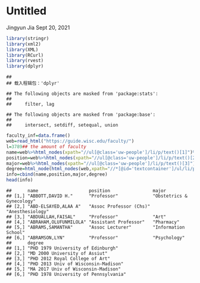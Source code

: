 Untitled
================
Jingyun Jia
Sept 20, 2021

``` r
library(stringr)
library(xml2)
library(XML)
library(RCurl)
library(rvest)
library(dplyr)
```

    ## 
    ## 载入程辑包：'dplyr'

    ## The following objects are masked from 'package:stats':
    ## 
    ##     filter, lag

    ## The following objects are masked from 'package:base':
    ## 
    ##     intersect, setdiff, setequal, union

``` r
faculty_inf=data.frame()
web=read_html("https://guide.wisc.edu/faculty/")
l=3789## the amount of faculty
name=web%>%html_nodes(xpath="//ul[@class='uw-people']/li/p/text()[1]")%>%html_text()
position=web%>%html_nodes(xpath="//ul[@class='uw-people']/li/p/text()[2]")%>%html_text()
major=web%>%html_nodes(xpath="//ul[@class='uw-people']/li/p/text()[3]")%>%html_text()
degree=html_node(html_nodes(web,xpath="//*[@id='textcontainer']/ul/li/p"),xpath='text()[4]')%>%html_text()##to add missing value as NA, or the length of this vector will be 3736.
info=cbind(name,position,major,degree)
head(info)
```

    ##      name                   position                major                    
    ## [1,] "ABBOTT,DAVID H."      "Professor"             "Obstetrics & Gynecology"
    ## [2,] "ABD-ELSAYED,ALAA A"   "Assoc Professor (Chs)" "Anesthesiology"         
    ## [3,] "ABDUALLAH,FAISAL"     "Professor"             "Art"                    
    ## [4,] "ABRAHAM,OLUFUNMILOLA" "Assistant Professor"   "Pharmacy"               
    ## [5,] "ABRAMS,SAMANTHA"      "Assoc Lecturer"        "Information School"     
    ## [6,] "ABRAMSON,LYN"         "Professor"             "Psychology"             
    ##      degree                               
    ## [1,] "PHD 1979 University of Edinburgh"   
    ## [2,] "MD 2000 University of Assiut"       
    ## [3,] "PHD 2012 Royal College of Art"      
    ## [4,] "PHD 2013 Univ of Wisconsin-Madison" 
    ## [5,] "MA 2017 Univ of Wisconsin-Madison"  
    ## [6,] "PHD 1978 University of Pennsylvania"
